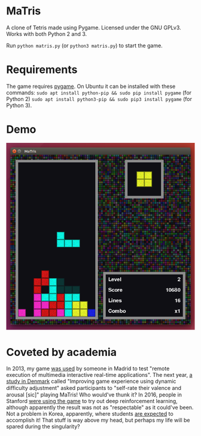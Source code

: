 MaTris
======

A clone of Tetris made using Pygame. Licensed under the GNU GPLv3. Works with both Python 2 and 3.

Run `python matris.py` (or `python3 matris.py`) to start the game.

Requirements
============

The game requires [pygame](https://www.pygame.org). On Ubuntu it can be installed with these commands: `sudo apt install python-pip && sudo pip install pygame` (for Python 2) `sudo apt install python3-pip && sudo pip3 install pygame` (for Python 3).

Demo
====
![Demo](demo.png)

Coveted by academia
========================
In 2013, my game [was used](http://eprints.ucm.es/22631/1/REMIRTA.pdf) by someone in Madrid to test "remote execution of multimedia interactive real-time applications". The next year, [a study in Denmark](https://www.academia.edu/6262472/Improving_game_experience_using_dynamic_difficulty_adjustment_based_on_physiological_signals) called "Improving game experience using dynamic diﬃculty adjustment" asked participants to "self-rate their valence and arousal [sic]" playing MaTris! Who would've thunk it? In 2016, people in Stanford [were using the game](http://cs231n.stanford.edu/reports/2016/pdfs/121_Report.pdf) to try out deep reinforcement learning, although apparently the result was not as "respectable" as it could've been. Not a problem in Korea, apparently, where students [are expected](http://nlp.chonbuk.ac.kr/AML/AML_assignment_2.pdf) to accomplish it! That stuff is way above my head, but perhaps my life will be spared during the singularity?